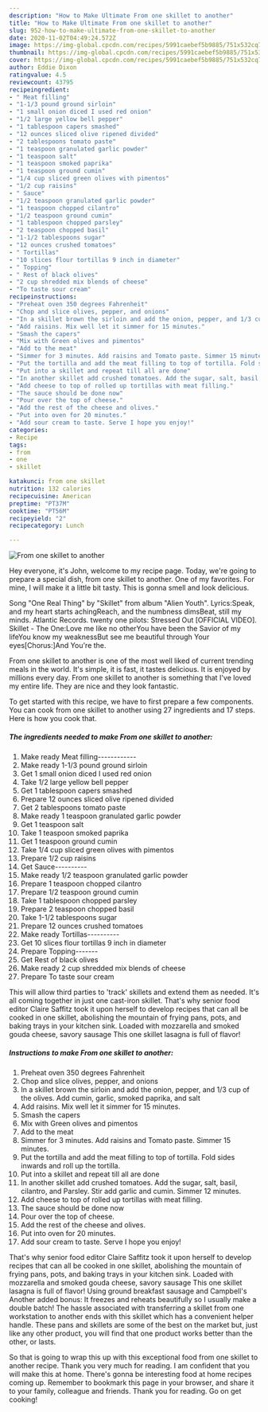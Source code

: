 ```yaml
---
description: "How to Make Ultimate From one skillet to another"
title: "How to Make Ultimate From one skillet to another"
slug: 952-how-to-make-ultimate-from-one-skillet-to-another
date: 2020-11-02T04:49:24.572Z
image: https://img-global.cpcdn.com/recipes/5991caebef5b9885/751x532cq70/from-one-skillet-to-another-recipe-main-photo.jpg
thumbnail: https://img-global.cpcdn.com/recipes/5991caebef5b9885/751x532cq70/from-one-skillet-to-another-recipe-main-photo.jpg
cover: https://img-global.cpcdn.com/recipes/5991caebef5b9885/751x532cq70/from-one-skillet-to-another-recipe-main-photo.jpg
author: Eddie Dixon
ratingvalue: 4.5
reviewcount: 43795
recipeingredient:
- " Meat filling"
- "1-1/3 pound ground sirloin"
- "1 small onion diced I used red onion"
- "1/2 large yellow bell pepper"
- "1 tablespoon capers smashed"
- "12 ounces sliced olive ripened divided"
- "2 tablespoons tomato paste"
- "1 teaspoon granulated garlic powder"
- "1 teaspoon salt"
- "1 teaspoon smoked paprika"
- "1 teaspoon ground cumin"
- "1/4 cup sliced green olives with pimentos"
- "1/2 cup raisins"
- " Sauce"
- "1/2 teaspoon granulated garlic powder"
- "1 teaspoon chopped cilantro"
- "1/2 teaspoon ground cumin"
- "1 tablespoon chopped parsley"
- "2 teaspoon chopped basil"
- "1-1/2 tablespoons sugar"
- "12 ounces crushed tomatoes"
- " Tortillas"
- "10 slices flour tortillas 9 inch in diameter"
- " Topping"
- " Rest of black olives"
- "2 cup shredded mix blends of cheese"
- "To taste sour cream"
recipeinstructions:
- "Preheat oven 350 degrees Fahrenheit"
- "Chop and slice olives, pepper, and onions"
- "In a skillet brown the sirloin and add the onion, pepper, and 1/3 cup of the olives. Add cumin, garlic, smoked paprika, and salt"
- "Add raisins. Mix well let it simmer for 15 minutes."
- "Smash the capers"
- "Mix with Green olives and pimentos"
- "Add to the meat"
- "Simmer for 3 minutes. Add raisins and Tomato paste. Simmer 15 minutes."
- "Put the tortilla and add the meat filling to top of tortilla. Fold sides inwards and roll up the tortilla."
- "Put into a skillet and repeat till all are done"
- "In another skillet add crushed tomatoes. Add the sugar, salt, basil, cilantro, and Parsley. Stir add garlic and cumin. Simmer 12 minutes."
- "Add cheese to top of rolled up tortillas with meat filling."
- "The sauce should be done now"
- "Pour over the top of cheese."
- "Add the rest of the cheese and olives."
- "Put into oven for 20 minutes."
- "Add sour cream to taste. Serve I hope you enjoy!"
categories:
- Recipe
tags:
- from
- one
- skillet

katakunci: from one skillet 
nutrition: 132 calories
recipecuisine: American
preptime: "PT37M"
cooktime: "PT56M"
recipeyield: "2"
recipecategory: Lunch

---
```



![From one skillet to another](https://img-global.cpcdn.com/recipes/5991caebef5b9885/751x532cq70/from-one-skillet-to-another-recipe-main-photo.jpg)

Hey everyone, it's John, welcome to my recipe page. Today, we're going to prepare a special dish, from one skillet to another. One of my favorites. For mine, I will make it a little bit tasty. This is gonna smell and look delicious.

Song &#34;One Real Thing&#34; by &#34;Skillet&#34; from album &#34;Alien Youth&#34;. Lyrics:Speak, and my heart starts achingReach, and the numbness dimsBeat, still my minds. Atlantic Records. twenty one pilots: Stressed Out [OFFICIAL VIDEO]. Skillet - The One:Love me like no otherYou have been the Savior of my lifeYou know my weaknessBut see me beautiful through Your eyes[Chorus:]And You&#39;re the.

From one skillet to another is one of the most well liked of current trending meals in the world. It's simple, it is fast, it tastes delicious. It is enjoyed by millions every day. From one skillet to another is something that I've loved my entire life. They are nice and they look fantastic.


To get started with this recipe, we have to first prepare a few components. You can cook from one skillet to another using 27 ingredients and 17 steps. Here is how you cook that.

<!--inarticleads1-->

##### The ingredients needed to make From one skillet to another:

1. Make ready  Meat filling------------
1. Make ready 1-1/3 pound ground sirloin
1. Get 1 small onion diced I used red onion
1. Take 1/2 large yellow bell pepper
1. Get 1 tablespoon capers smashed
1. Prepare 12 ounces sliced olive ripened divided
1. Get 2 tablespoons tomato paste
1. Make ready 1 teaspoon granulated garlic powder
1. Get 1 teaspoon salt
1. Take 1 teaspoon smoked paprika
1. Get 1 teaspoon ground cumin
1. Take 1/4 cup sliced green olives with pimentos
1. Prepare 1/2 cup raisins
1. Get  Sauce----------
1. Make ready 1/2 teaspoon granulated garlic powder
1. Prepare 1 teaspoon chopped cilantro
1. Prepare 1/2 teaspoon ground cumin
1. Take 1 tablespoon chopped parsley
1. Prepare 2 teaspoon chopped basil
1. Take 1-1/2 tablespoons sugar
1. Prepare 12 ounces crushed tomatoes
1. Make ready  Tortillas----------
1. Get 10 slices flour tortillas 9 inch in diameter
1. Prepare  Topping-------
1. Get  Rest of black olives
1. Make ready 2 cup shredded mix blends of cheese
1. Prepare To taste sour cream


This will allow third parties to &#39;track&#39; skillets and extend them as needed. It&#39;s all coming together in just one cast-iron skillet. That&#39;s why senior food editor Claire Saffitz took it upon herself to develop recipes that can all be cooked in one skillet, abolishing the mountain of frying pans, pots, and baking trays in your kitchen sink. Loaded with mozzarella and smoked gouda cheese, savory sausage This one skillet lasagna is full of flavor! 

<!--inarticleads2-->

##### Instructions to make From one skillet to another:

1. Preheat oven 350 degrees Fahrenheit
1. Chop and slice olives, pepper, and onions
1. In a skillet brown the sirloin and add the onion, pepper, and 1/3 cup of the olives. Add cumin, garlic, smoked paprika, and salt
1. Add raisins. Mix well let it simmer for 15 minutes.
1. Smash the capers
1. Mix with Green olives and pimentos
1. Add to the meat
1. Simmer for 3 minutes. Add raisins and Tomato paste. Simmer 15 minutes.
1. Put the tortilla and add the meat filling to top of tortilla. Fold sides inwards and roll up the tortilla.
1. Put into a skillet and repeat till all are done
1. In another skillet add crushed tomatoes. Add the sugar, salt, basil, cilantro, and Parsley. Stir add garlic and cumin. Simmer 12 minutes.
1. Add cheese to top of rolled up tortillas with meat filling.
1. The sauce should be done now
1. Pour over the top of cheese.
1. Add the rest of the cheese and olives.
1. Put into oven for 20 minutes.
1. Add sour cream to taste. Serve I hope you enjoy!


That&#39;s why senior food editor Claire Saffitz took it upon herself to develop recipes that can all be cooked in one skillet, abolishing the mountain of frying pans, pots, and baking trays in your kitchen sink. Loaded with mozzarella and smoked gouda cheese, savory sausage This one skillet lasagna is full of flavor! Using ground breakfast sausage and Campbell&#39;s Another added bonus: It freezes and reheats beautifully so I usually make a double batch! The hassle associated with transferring a skillet from one workstation to another ends with this skillet which has a convenient helper handle. These pans and skillets are some of the best on the market but, just like any other product, you will find that one product works better than the other, or lasts. 

So that is going to wrap this up with this exceptional food from one skillet to another recipe. Thank you very much for reading. I am confident that you will make this at home. There's gonna be interesting food at home recipes coming up. Remember to bookmark this page in your browser, and share it to your family, colleague and friends. Thank you for reading. Go on get cooking!
